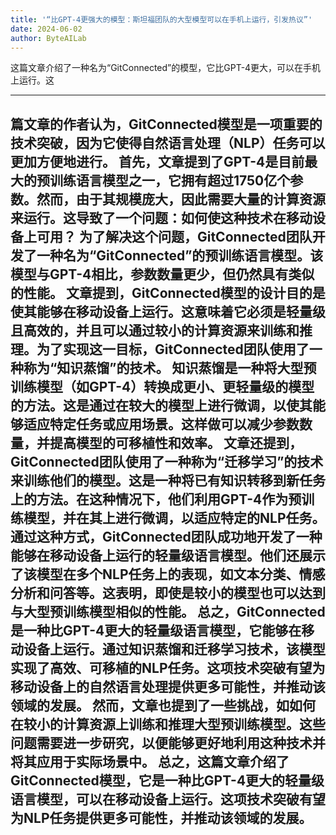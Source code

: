 ```yaml
---
title: '“比GPT-4更强大的模型：斯坦福团队的大型模型可以在手机上运行，引发热议”'
date: 2024-06-02
author: ByteAILab
---
```


这篇文章介绍了一种名为“GitConnected”的模型，它比GPT-4更大，可以在手机上运行。这

---
篇文章的作者认为，GitConnected模型是一项重要的技术突破，因为它使得自然语言处理（NLP）任务可以更加方便地进行。
首先，文章提到了GPT-4是目前最大的预训练语言模型之一，它拥有超过1750亿个参数。然而，由于其规模庞大，因此需要大量的计算资源来运行。这导致了一个问题：如何使这种技术在移动设备上可用？
为了解决这个问题，GitConnected团队开发了一种名为“GitConnected”的预训练语言模型。该模型与GPT-4相比，参数数量更少，但仍然具有类似的性能。
文章提到，GitConnected模型的设计目的是使其能够在移动设备上运行。这意味着它必须是轻量级且高效的，并且可以通过较小的计算资源来训练和推理。为了实现这一目标，GitConnected团队使用了一种称为“知识蒸馏”的技术。
知识蒸馏是一种将大型预训练模型（如GPT-4）转换成更小、更轻量级的模型的方法。这是通过在较大的模型上进行微调，以使其能够适应特定任务或应用场景。这样做可以减少参数数量，并提高模型的可移植性和效率。
文章还提到，GitConnected团队使用了一种称为“迁移学习”的技术来训练他们的模型。这是一种将已有知识转移到新任务上的方法。在这种情况下，他们利用GPT-4作为预训练模型，并在其上进行微调，以适应特定的NLP任务。
通过这种方式，GitConnected团队成功地开发了一种能够在移动设备上运行的轻量级语言模型。他们还展示了该模型在多个NLP任务上的表现，如文本分类、情感分析和问答等。这表明，即使是较小的模型也可以达到与大型预训练模型相似的性能。
总之，GitConnected是一种比GPT-4更大的轻量级语言模型，它能够在移动设备上运行。通过知识蒸馏和迁移学习技术，该模型实现了高效、可移植的NLP任务。这项技术突破有望为移动设备上的自然语言处理提供更多可能性，并推动该领域的发展。
然而，文章也提到了一些挑战，如如何在较小的计算资源上训练和推理大型预训练模型。这些问题需要进一步研究，以便能够更好地利用这种技术并将其应用于实际场景中。
总之，这篇文章介绍了GitConnected模型，它是一种比GPT-4更大的轻量级语言模型，可以在移动设备上运行。这项技术突破有望为NLP任务提供更多可能性，并推动该领域的发展。
---

